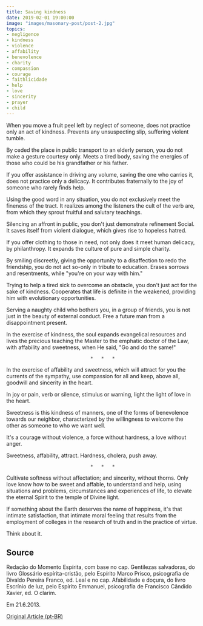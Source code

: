 ```yaml
---
title: Saving kindness
date: 2019-02-01 19:00:00
image: "images/masonary-post/post-2.jpg"
topics: 
- negligence
- kindness
- violence
- affability
- benevolence
- charity
- compassion
- courage
- faithlicidade
- help
- love
- sincerity
- prayer
- child
---
```



When you move a fruit peel left by neglect of
someone, does not practice only an act of kindness. Prevents any unsuspecting
slip, suffering violent tumble.

By ceded the place in public transport to an elderly person, you do not make a gesture
courtesy only. Meets a tired body, saving the energies of those who
could be his grandfather or his father.

If you offer assistance in driving any volume, saving the one who
carries it, does not practice only a delicacy. It contributes fraternally to
the joy of someone who rarely finds help.

Using the good word in any situation, you do not exclusively meet the
fineness of the tract. It realizes among the listeners the cult of the verb are, from which they sprout
fruitful and salutary teachings.

Silencing an affront in public, you don't just demonstrate refinement
Social. It saves itself from violent dialogue, which gives rise to hopeless hatred.

If you offer clothing to those in need, not only does it meet human delicacy,
by philanthropy. It expands the culture of pure and simple charity.

By smiling discreetly, giving the opportunity to a disaffection to redo the
friendship, you do not act so-only in tribute to education. Erases sorrows and
resentments, while "you're on your way with him."

Trying to help a tired sick to overcome an obstacle, you don't just act
for the sake of kindness. Cooperates that life is definite in the weakened,
providing him with evolutionary opportunities.

Serving a naughty child who bothers you, in a group of friends, you
is not just in the beauty of external conduct. Free a future man from a
disappointment present.

In the exercise of kindness, the soul expands evangelical resources and lives the precious
teaching the Master to the emphatic doctor of the Law, with affability and sweetness, when
He said, "Go and do the same!"

                                   *   *   *

In the exercise of affability and sweetness, which will attract for you the currents of the
sympathy, use compassion for all and keep, above all, goodwill
and sincerity in the heart.

In joy or pain, verb or silence, stimulus or warning, light
the light of love in the heart.

Sweetness is this kindness of manners, one of the forms of benevolence towards
our neighbor, characterized by the willingness to welcome the other as someone to
who we want well.

It's a courage without violence, a force without hardness, a love without anger.

Sweetness, affability, attract. Hardness, cholera, push away.

                                   *   *   *

Cultivate softness without affectation; and sincerity, without thorns. Only love
know how to be sweet and affable, to understand and help, using situations and
problems, circumstances and experiences of life, to elevate the eternal Spirit
to the temple of Divine light.

If something about the Earth deserves the name of happiness, it's that intimate satisfaction,
that intimate moral feeling that results from the employment of colleges in the
research of truth and in the practice of virtue.

Think about it.


## Source
Redação do Momento Espírita, com base no cap. Gentilezas
salvadoras, do livro Glossário espírita-cristão, pelo Espírito
Marco Prisco, psicografia de Divaldo Pereira Franco, ed. Leal
e no cap. Afabilidade e doçura, do livro Escrínio de luz, pelo
Espírito Emmanuel, psicografia de Francisco Cândido Xavier,
ed. O clarim.

Em 21.6.2013. 


[Original Article (pt-BR)](http://momento.com.br/pt/ler_texto.php?id=3855)
